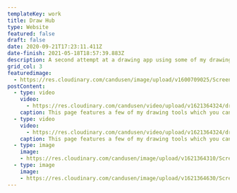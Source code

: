 ```yaml
---
templateKey: work
title: Draw Hub
type: Website
featured: false
draft: false
date: 2020-09-21T17:23:11.411Z
date-finish: 2021-05-18T18:57:39.883Z
description: A second attempt at a drawing app using some of my drawing tools. :)
grid_col: 3
featuredimage:
  - https://res.cloudinary.com/candusen/image/upload/v1600709025/Screen_Shot_2020-09-21_at_1.22.30_PM_n5eaeb.png
postContent:
  - type: video
    video:
      - https://res.cloudinary.com/candusen/video/upload/v1621364324/drawhub-vid_sfeclz.mp4
    caption: This page features a few of my drawing tools which you can use to make a drawing and submit it to the gallery page.
  - type: video
    video:
      - https://res.cloudinary.com/candusen/video/upload/v1621364324/drawhub-vid_sfeclz.mp4
    caption: This page features a few of my drawing tools which you can use to make a drawing and submit it to the gallery page.
  - type: image
    image:
    - https://res.cloudinary.com/candusen/image/upload/v1621364310/Screen_Shot_2021-05-18_at_2.56.46_PM_kfnlnt.png
  - type: image
    image:
    - https://res.cloudinary.com/candusen/image/upload/v1621364630/Screen_Shot_2021-05-18_at_2.57.30_PM_idbi6k.png
---
```

